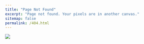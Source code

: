 ```yaml
---
title: "Page Not Found"
excerpt: "Page not found. Your pixels are in another canvas."
sitemap: false
permalink: /404.html
---
```


![](https://img.freepik.com/free-vector/funny-error-404-background-design_1167-219.jpg?w=740&t=st=1705298075~exp=1705298675~hmac=34b3eba43f3ce8536f6c24f9ecc87533f7c829f7e2b0d72cc4a337dece9eb8ff)
